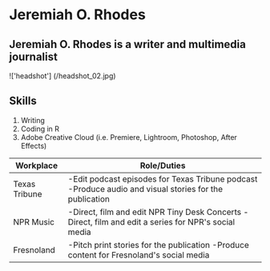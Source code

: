 # Jeremiah O. Rhodes
## Jeremiah O. Rhodes is a writer and multimedia journalist
!['headshot'] (/headshot_02.jpg)
## Skills
1. Writing 
2. Coding in R
3. Adobe Creative Cloud (i.e. Premiere, Lightroom, Photoshop, After Effects)

| Workplace     | Role/Duties                                                                                            |
|---------------|--------------------------------------------------------------------------------------------------------|
| Texas Tribune | -Edit podcast episodes for Texas Tribune podcast -Produce audio and visual stories for the publication |
| NPR Music     | -Direct, film and edit NPR Tiny Desk Concerts -Direct, film and edit a series for NPR's social media   |
| Fresnoland    | -Pitch print stories for the publication  -Produce content for Fresnoland's social media               |
